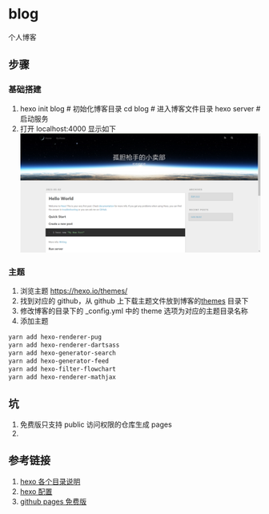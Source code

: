 # blog
个人博客

## 步骤
### 基础搭建
1. hexo init blog # 初始化博客目录 
   cd blog # 进入博客文件目录 
   hexo server # 启动服务
2. 打开 localhost:4000 显示如下![安装成功](static/img.png)

### 主题
1. 浏览主题 https://hexo.io/themes/
2. 找到对应的 github，从 github 上下载主题文件放到博客的[themes](themes) 目录下
3. 修改博客的目录下的 _config.yml 中的 theme 选项为对应的主题目录名称
2. 添加主题
```
yarn add hexo-renderer-pug 
yarn add hexo-renderer-dartsass
yarn add hexo-generator-search
yarn add hexo-generator-feed
yarn add hexo-filter-flowchart
yarn add hexo-renderer-mathjax
```

## 坑
1. 免费版只支持 public 访问权限的仓库生成 pages
2. 

## 参考链接
1. [hexo 各个目录说明](https://hexo.io/zh-cn/docs/setup)
2. [hexo 配置](https://hexo.io/zh-cn/docs/configuration)
3. [github pages 免费版](https://docs.github.com/en/enterprise-cloud@latest/pages/getting-started-with-github-pages/changing-the-visibility-of-your-github-pages-site)
